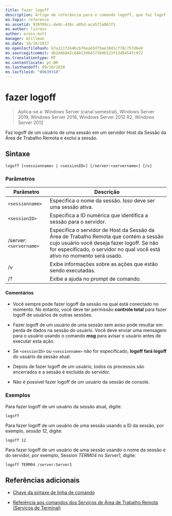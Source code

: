 ```yaml
---
title: fazer logoff
description: Artigo de referência para o comando logoff, que faz logoff de um usuário de uma sessão em um servidor de Host da Sessão da Área de Trabalho Remota e exclui a sessão.
ms.topic: reference
ms.assetid: 939f09cc-de8c-436c-a05d-aca5f2a06371
ms.author: lizross
author: eross-msft
manager: mtillman
ms.date: 10/16/2017
ms.openlocfilehash: b7a211f1b4bcb76ea63d79ae38d1cf78c757d6e0
ms.sourcegitcommit: db2d46842c68813d043738d6523f13d8454fc972
ms.translationtype: MT
ms.contentlocale: pt-BR
ms.lasthandoff: 09/10/2020
ms.locfileid: "89639318"
---
```

# <a name="logoff"></a>fazer logoff

> Aplica-se a: Windows Server (canal semestral), Windows Server 2019, Windows Server 2016, Windows Server 2012 R2, Windows Server 2012

Faz logoff de um usuário de uma sessão em um servidor Host da Sessão da Área de Trabalho Remota e exclui a sessão.

## <a name="syntax"></a>Sintaxe
```
logoff [<sessionname> | <sessionID>] [/server:<servername>] [/v]
```

### <a name="parameters"></a>Parâmetros

| Parâmetro | Descrição |
| --------- | ----------- |
| `<sessionname>` | Especifica o nome da sessão. Isso deve ser uma sessão ativa.|
| `<sessionID>` | Especifica a ID numérica que identifica a sessão para o servidor. |
| /server:`<servername>` | Especifica o servidor de Host da Sessão da Área de Trabalho Remota que contém a sessão cujo usuário você deseja fazer logoff. Se não for especificado, o servidor no qual você está ativo no momento será usado. |
| /v | Exibe informações sobre as ações que estão sendo executadas. |
| /? | Exibe a ajuda no prompt de comando. |

#### <a name="remarks"></a>Comentários

- Você sempre pode fazer logoff da sessão na qual está conectado no momento. No entanto, você deve ter permissão **controle total** para fazer logoff de usuários de outras sessões.

- Fazer logoff de um usuário de uma sessão sem aviso pode resultar em perda de dados na sessão do usuário. Você deve enviar uma mensagem para o usuário usando o comando **msg** para avisar o usuário antes de executar esta ação.

- Se `<sessionID>` ou `<sessionname>` não for especificado, **logoff fará logoff** do usuário da sessão atual.

- Depois de fazer logoff de um usuário, todos os processos são encerrados e a sessão é excluída do servidor.

- Não é possível fazer logoff de um usuário da sessão de console.

### <a name="examples"></a>Exemplos

Para fazer logoff de um usuário da sessão atual, digite:

```
logoff
```

Para fazer logoff de um usuário de uma sessão usando a ID da sessão, por exemplo, *sessão 12*, digite:

```
logoff 12
```

Para fazer logoff de um usuário de uma sessão usando o nome da sessão e do servidor, por exemplo, Session *TERM04* no *Server1*, digite:

```
logoff TERM04 /server:Server1
```

## <a name="additional-references"></a>Referências adicionais

- [Chave da sintaxe de linha de comando](command-line-syntax-key.md)

- [Referência aos comandos dos Serviços de Área de Trabalho Remota (Serviços de Terminal)](remote-desktop-services-terminal-services-command-reference.md)
